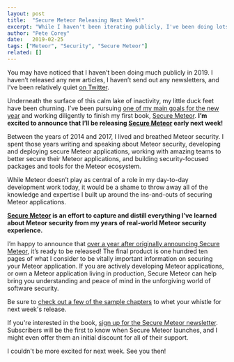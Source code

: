 ```yaml
---
layout: post
title:  "Secure Meteor Releasing Next Week!"
excerpt: "While I haven't been iterating publicly, I've been doing lots of work in the new year."
author: "Pete Corey"
date:   2019-02-25
tags: ["Meteor", "Security", "Secure Meteor"]
related: []
---
```


You may have noticed that I haven’t been doing much publicly in 2019. I haven’t released any new articles, I haven’t send out any newsletters, and I’ve been relatively quiet [on Twitter](https://twitter.com/petecorey).

Underneath the surface of this calm lake of inactivity, my little duck feet have been churning. I’ve been pursuing [one of my main goals for the new year](https://twitter.com/petecorey/status/1087483455493959680) and working diligently to finish my first book, [Secure Meteor](http://www.securemeteor.com/). __I’m excited to announce that I’ll be releasing [Secure Meteor](http://www.securemeteor.com/) early next week!__

Between the years of 2014 and 2017, I lived and breathed Meteor security. I spent those years writing and speaking about Meteor security, developing and deploying secure Meteor applications, working with amazing teams to better secure their Meteor applications, and building security-focused packages and tools for the Meteor ecosystem.

While Meteor doesn’t play as central of a role in my day-to-day development work today, it would be a shame to throw away all of the knowledge and expertise I built up around the ins-and-outs of securing Meteor applications.

__[Secure Meteor](http://www.securemeteor.com/) is an effort to capture and distill everything I’ve learned about Meteor security from my years of real-world Meteor security experience.__

I’m happy to announce that [over a year after originally announcing Secure Meteor](/blog/2018/01/15/secure-meteor/), it’s ready to be released! The final product is one hundred ten pages of what I consider to be vitally important information on securing your Meteor application. If you are actively developing Meteor applications, or own a Meteor application living in production, Secure Meteor can help bring you understanding and peace of mind in the unforgiving world of software security.

Be sure to [check out a few of the sample chapters](http://www.securemeteor.com/#table-of-contents) to whet your whistle for next week's release.

If you're interested in the book, [sign up for the Secure Meteor newsletter](http://www.securemeteor.com/#sign-up). Subscribers will be the first to know when Secure Meteor launches, and I might even offer them an initial discount for all of their support.

I couldn't be more excited for next week. See you then!
